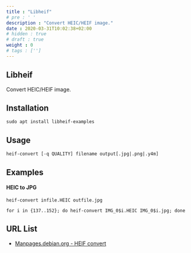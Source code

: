 ```yaml
---
title : "Libheif"
# pre : ' '
description : "Convert HEIC/HEIF image."
date : 2020-03-31T10:02:38+02:00
# hidden : true
# draft : true
weight : 0
# tags : ['']
---
```


## Libheif

Convert HEIC/HEIF image.

## Installation

```plain
sudo apt install libheif-examples
```

## Usage

```plain
heif-convert [-q QUALITY] filename output[.jpg|.png|.y4m]
```

## Examples

#### HEIC to JPG

```plain
heif-convert infile.HEIC outfile.jpg
```

```plain
for i in {137..152}; do heif-convert IMG_0$i.HEIC IMG_0$i.jpg; done
```

## URL List

* [Manpages.debian.org - HEIF convert](https://manpages.debian.org/testing/libheif-examples/heif-convert.1.en.html)
